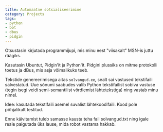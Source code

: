 ```yaml
---
title: Automaatne sotsialiseerimine
category: Projects
tags:
- python
- bot
- dbus
- pidgin
---
```


Otsustasin kirjutada programmijupi, mis minu eest "viisakalt" MSN-is juttu räägiks.

Kasutasin Ubuntut, Pidgin'it ja Python'it. Pidgini plussiks on mitme protokolli toetus ja dBus, mis asja võimalikuks teeb.

Tekstide genereerimisega aitas `solvangud.ee`, sealt sai vastused tekstifaili salvestatud. Uue sõnumi saabudes valib Python tekstifailist sobiva vastuse (tegin isegi veidi semi-semantilist võrdlemist lähtetekstiga) ning vastab minu nimel.

Idee: kasutada tekstifaili asemel suvalist lähtekoodifaili. Kood pole põhjalikult testitud.

Enne käivitamist tuleb samasse kausta teha fail solvangud.txt ning igale reale paigutada üks lause, mida robot vastama hakkab.
<script src="https://gist.github.com/2656981.js?file=insult.py"></script>
